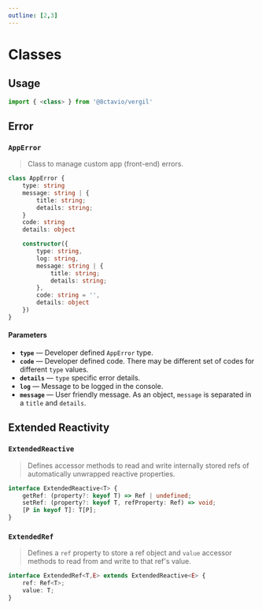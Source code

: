 ```yaml
---
outline: [2,3]
---
```


# Classes

## Usage

```js
import { <class> } from '@8ctavio/vergil'
```

## Error

<!------------------------------------------------
-------------------- AppError --------------------
------------------------------------------------->
### `AppError`

> Class to manage custom app (front-end) errors.

```ts
class AppError {
    type: string
    message: string | {
        title: string;
        details: string;
    }
    code: string
    details: object

    constructor({
        type: string,
        log: string,
        message: string | {
            title: string;
            details: string;
        },
        code: string = '',
        details: object
    })
}
```

#### Parameters

- **`type`** — Developer defined `AppError` type.
- **`code`** — Developer defined code. There may be different set of codes for different `type` values.
- **`details`** — `type` specific error details.
- **`log`** — Message to be logged in the console.
- **`message`** — User friendly message. As an object, `message` is separated in a `title` and `details`.

## Extended Reactivity

<!--------------------------------------------------------
-------------------- ExtendedReactive --------------------
--------------------------------------------------------->
### `ExtendedReactive`

> Defines accessor methods to read and write internally stored refs of automatically unwrapped reactive properties.

```ts
interface ExtendedReactive<T> {
    getRef: (property?: keyof T) => Ref | undefined;
    setRef: (property?: keyof T, refProperty: Ref) => void;
    [P in keyof T]: T[P];
}
```

<!---------------------------------------------------
-------------------- ExtendedRef --------------------
---------------------------------------------------->
### `ExtendedRef`

> Defines a `ref` property to store a ref object and `value` accessor methods to read from and write to that ref's value.

```ts
interface ExtendedRef<T,E> extends ExtendedReactive<E> {
    ref: Ref<T>;
    value: T;
}
```